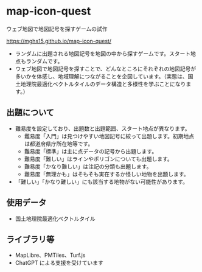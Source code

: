 # map-icon-quest
ウェブ地図で地図記号を探すゲームの試作

https://mghs15.github.io/map-icon-quest/

* ランダムに出題される地図記号を地図の中から探すゲームです。スタート地点もランダムです。
* ウェブ地図で地図記号を探すことで、どんなところにそれぞれの地図記号が多いかを体感し、地域理解につながることを企図しています。（実態は、国土地理院最適化ベクトルタイルのデータ構造と多様性を学ぶことになります。）

## 出題について
* 難易度を設定しており、出題数と出題範囲、スタート地点が異なります。
  * 難易度「入門」は見つけやすい地図記号に絞って出題します。初期地点は都道府県庁所在地等です。 
  * 難易度「標準」は主に点データの記号から出題します。
  * 難易度「難しい」はラインやポリゴンについても出題します。
  * 難易度「かなり難しい」は注記の分類も出題します。
  * 難易度「無理かも」はそもそも実在するか怪しい地物を出題します。
* 「難しい」「かなり難しい」にも該当する地物がない可能性があります。

## 使用データ
* 国土地理院最適化ベクトルタイル

## ライブラリ等
* MapLibre、PMTiles、Turf.js 
* ChatGPT による支援を受けています
